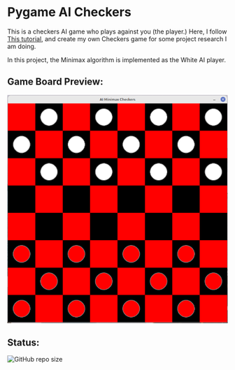 # Pygame AI Checkers

This is a checkers AI game who plays against you (the player.) Here, I follow [This tutorial](https://www.youtube.com/watch?v=vnd3RfeG3NM&list=PLzMcBGfZo4-lkJr3sqpikNyVzbNZLRiT3), and create my own Checkers game for some project research I am doing.

In this project, the Minimax algorithm is implemented as the White AI player.

## Game Board Preview:

<div align="center">

<img src="./checkers/assets/GameBoard.png" alt="GUI" width="600"/><br>

</div>

## Status:

![GitHub repo size](https://img.shields.io/github/repo-size/ADolbyB/pygame-checkers?label=Repo%20Size&logo=github)